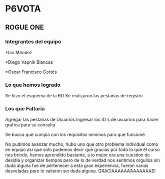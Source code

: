 # P6VOTA
## ROGUE ONE
### Integrantes del equipo
*Ian Méndez

*Diego Vapnik Blancas

*Oscar Francisco Cortés

### Lo que hemos logrado
Se hizo el esquema de la BD
Se realizaron las pestañas de registro

### Los que Faltaría
Agregar las pestañas de Usuarios
Ingresar los ID´s de usuarios para hacer grafica para su consulta


Se busca que cumpla con los requisitos minimos para que funcione

No pudimos avanzar mucho, hubo uno que otro problema individual como en equipo asi que solo podemos decir que gracias por todo lo que el curso nos brindo, hemos aprendido bastante, a lo mejor era una cuestion de desidia y organizar tiempos pero de lo de verdad nos sentimos orgullos sin duda alguna fue de pertenecer a esta gran experiencia, fueron varias desveladas pero lo valieron sin duda alguna. GRACIAAAAAAAAAAAAAS!  
